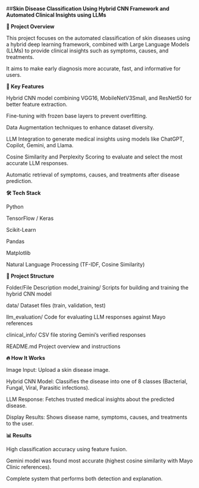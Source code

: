 ##**Skin Disease Classification Using Hybrid CNN Framework and Automated Clinical Insights using LLMs**

**📌 Project Overview**

This project focuses on the automated classification of skin diseases using a hybrid deep learning framework, combined with Large Language Models (LLMs) to provide clinical insights such as symptoms, causes, and treatments.

It aims to make early diagnosis more accurate, fast, and informative for users.

**🚀 Key Features**

Hybrid CNN model combining VGG16, MobileNetV3Small, and ResNet50 for better feature extraction.

Fine-tuning with frozen base layers to prevent overfitting.

Data Augmentation techniques to enhance dataset diversity.

LLM Integration to generate medical insights using models like ChatGPT, Copilot, Gemini, and Llama.

Cosine Similarity and Perplexity Scoring to evaluate and select the most accurate LLM responses.

Automatic retrieval of symptoms, causes, and treatments after disease prediction.

**🛠️ Tech Stack**

Python

TensorFlow / Keras

Scikit-Learn

Pandas

Matplotlib

Natural Language Processing (TF-IDF, Cosine Similarity)

**📂 Project Structure**

Folder/File	Description
model_training/	Scripts for building and training the hybrid CNN model

data/	Dataset files (train, validation, test)

llm_evaluation/	Code for evaluating LLM responses against Mayo references

clinical_info/	CSV file storing Gemini’s verified responses

README.md	Project overview and instructions

**🔥 How It Works**

Image Input: Upload a skin disease image.

Hybrid CNN Model: Classifies the disease into one of 8 classes (Bacterial, Fungal, Viral, Parasitic infections).

LLM Response: Fetches trusted medical insights about the predicted disease.

Display Results: Shows disease name, symptoms, causes, and treatments to the user.

**📊 Results**

High classification accuracy using feature fusion.

Gemini model was found most accurate (highest cosine similarity with Mayo Clinic references).

Complete system that performs both detection and explanation.

